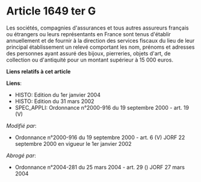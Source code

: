 # Article 1649 ter G

Les sociétés, compagnies d'assurances et tous autres assureurs français ou étrangers ou leurs représentants en France sont
tenus d'établir annuellement et de fournir à la direction des services fiscaux du lieu de leur principal établissement un
relevé comportant les nom, prénoms et adresses des personnes ayant assuré des bijoux, pierreries, objets d'art, de collection
ou d'antiquité pour un montant supérieur à 15 000 euros.

**Liens relatifs à cet article**

**Liens**:

  - HISTO: Edition du 1er janvier 2004
  - HISTO: Edition du 31 mars 2002
  - SPEC_APPLI: Ordonnance n°2000-916 du 19 septembre 2000 - art. 19 (V)

_Modifié par_:

  - Ordonnance n°2000-916 du 19 septembre 2000 - art. 6 (V) JORF 22 septembre 2000 en vigueur le 1er janvier 2002

_Abrogé par_:

  - Ordonnance n°2004-281 du 25 mars 2004 - art. 29 () JORF 27 mars 2004
